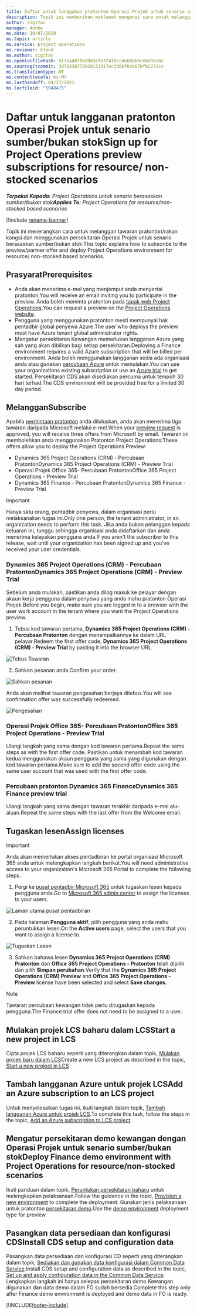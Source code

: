 ```yaml
---
title: Daftar untuk langganan pratonton Operasi Projek untuk senario sumber/bukan stok
description: Topik ini memberikan maklumat mengenai cara untuk melanggan dan menggunakan Operasi Projek untuk senario berasaskan sumber/bukan stok.
author: sigitac
manager: Annbe
ms.date: 10/07/2020
ms.topic: article
ms.service: project-operations
ms.reviewer: kfend
ms.author: sigitac
ms.openlocfilehash: 917ead8ff6d9d3ef8374f8ccde608b6cebd50c8c
ms.sourcegitcommit: 3d78338773929121d17ec3386f6cb67bfb2272cc
ms.translationtype: HT
ms.contentlocale: ms-MY
ms.lasthandoff: 04/27/2021
ms.locfileid: "5948475"
---
```

# <a name="sign-up-for-project-operations-preview-subscriptions-for-resource-non-stocked-scenarios"></a><span data-ttu-id="6b950-103">Daftar untuk langganan pratonton Operasi Projek untuk senario sumber/bukan stok</span><span class="sxs-lookup"><span data-stu-id="6b950-103">Sign up for Project Operations preview subscriptions for resource/ non-stocked scenarios</span></span>

<span data-ttu-id="6b950-104">_**Terpakai Kepada:** Project Operations untuk senario berasaskan sumber/bukan stok_</span><span class="sxs-lookup"><span data-stu-id="6b950-104">_**Applies To:** Project Operations for resource/non-stocked based scenarios_</span></span>

[!include [rename-banner](~/includes/cc-data-platform-banner.md)]

<span data-ttu-id="6b950-105">Topik ini menerangkan cara untuk melanggan tawaran pratonton/rakan kongsi dan menggunakan persekitaran Operasi Projek untuk senario berasaskan sumber/bukan stok.</span><span class="sxs-lookup"><span data-stu-id="6b950-105">This topic explains how to subscribe to the preview/partner offer and deploy Project Operations environment for resource/ non-stocked based scenarios.</span></span>

## <a name="prerequisites"></a><span data-ttu-id="6b950-106">Prasyarat</span><span class="sxs-lookup"><span data-stu-id="6b950-106">Prerequisites</span></span>

- <span data-ttu-id="6b950-107">Anda akan menerima e-mel yang menjemput anda menyertai pratonton.</span><span class="sxs-lookup"><span data-stu-id="6b950-107">You will receive an email inviting you to participate in the preview.</span></span> <span data-ttu-id="6b950-108">Anda boleh meminta pratonton pada [tapak web Project Operations](https://dynamics.microsoft.com/en-us/project-operations/overview/).</span><span class="sxs-lookup"><span data-stu-id="6b950-108">You can request a preview on the [Project Operations website](https://dynamics.microsoft.com/en-us/project-operations/overview/).</span></span>
- <span data-ttu-id="6b950-109">Pengguna yang menggunakan pratonton mesti mempunyai hak pentadbir global penyewa Azure.</span><span class="sxs-lookup"><span data-stu-id="6b950-109">The user who deploys the preview must have Azure tenant global administrator rights.</span></span>
- <span data-ttu-id="6b950-110">Mengatur persekitaran Kewangan memerlukan langganan Azure yang sah yang akan dibilkan bagi setiap persekitaran.</span><span class="sxs-lookup"><span data-stu-id="6b950-110">Deploying a Finance environment requires a valid Azure subscription that will be billed per environment.</span></span> <span data-ttu-id="6b950-111">Anda boleh menggunakan langganan sedia ada organisasi anda atau gunakan [percubaan Azure](https://azure.microsoft.com/en-us/free/) untuk memulakan.</span><span class="sxs-lookup"><span data-stu-id="6b950-111">You can use your organizations existing subscription or use an [Azure trial](https://azure.microsoft.com/en-us/free/) to get started.</span></span> <span data-ttu-id="6b950-112">Persekitaran CDS akan disediakan percuma untuk tempoh 30 hari terhad.</span><span class="sxs-lookup"><span data-stu-id="6b950-112">The CDS environment will be provided free for a limited 30 day period.</span></span>

## <a name="subscribe"></a><span data-ttu-id="6b950-113">Melanggan</span><span class="sxs-lookup"><span data-stu-id="6b950-113">Subscribe</span></span>

<span data-ttu-id="6b950-114">Apabila [permintaan pratonton](https://forms.office.com/FormsPro/Pages/ResponsePage.aspx?id=v4j5cvGGr0GRqy180BHbR56j8lZs0FdAvwT75_WNFyxUMkRDV1NYQU5TNjE2VjhKOVBUNVg2R0s1NC4u) anda diluluskan, anda akan menerima tiga tawaran daripada Microsoft melalui e-mel.</span><span class="sxs-lookup"><span data-stu-id="6b950-114">When your [preview request](https://forms.office.com/FormsPro/Pages/ResponsePage.aspx?id=v4j5cvGGr0GRqy180BHbR56j8lZs0FdAvwT75_WNFyxUMkRDV1NYQU5TNjE2VjhKOVBUNVg2R0s1NC4u) is approved, you will receive three offers from Microsoft by email.</span></span> <span data-ttu-id="6b950-115">Tawaran ini membolehkan anda menggunakan Pratonton Project Operations:</span><span class="sxs-lookup"><span data-stu-id="6b950-115">These offers allow you to deploy the Project Operations Preview:</span></span>

- <span data-ttu-id="6b950-116">Dynamics 365 Project Operations (CRM) - Percubaan Pratonton</span><span class="sxs-lookup"><span data-stu-id="6b950-116">Dynamics 365 Project Operations (CRM) - Preview Trial</span></span>
- <span data-ttu-id="6b950-117">Operasi Projek Office 365- Percubaan Pratonton</span><span class="sxs-lookup"><span data-stu-id="6b950-117">Office 365 Project Operations - Preview Trial</span></span>
- <span data-ttu-id="6b950-118">Dynamics 365 Finance - Percubaan Pratonton</span><span class="sxs-lookup"><span data-stu-id="6b950-118">Dynamics 365 Finance - Preview Trial</span></span>

> [!IMPORTANT]
> <span data-ttu-id="6b950-119">Hanya satu orang, pentadbir penyewa, dalam organisasi perlu melaksanakan tugas ini.</span><span class="sxs-lookup"><span data-stu-id="6b950-119">Only one person, the tenant administrator, in an organization needs to perform this task.</span></span> <span data-ttu-id="6b950-120">Jika anda bukan pelanggan kepada keluaran ini, tunggu sehingga organisasi anda didaftarkan dan anda menerima kelayakan pengguna anda.</span><span class="sxs-lookup"><span data-stu-id="6b950-120">If you aren't the subscriber to this release, wait until your organization has been signed up and you've received your user credentials.</span></span>

### <a name="dynamics-365-project-operations-crm---preview-trial"></a><span data-ttu-id="6b950-121">Dynamics 365 Project Operations (CRM) - Percubaan Pratonton</span><span class="sxs-lookup"><span data-stu-id="6b950-121">Dynamics 365 Project Operations (CRM) - Preview Trial</span></span> 

<span data-ttu-id="6b950-122">Sebelum anda mulakan, pastikan anda dilog masuk ke pelayar dengan akaun kerja pengguna dalam penyewa yang anda mahu pratonton Operasi Projek.</span><span class="sxs-lookup"><span data-stu-id="6b950-122">Before you begin, make sure you are logged in to a browser with the user work account in the tenant where you want the Project Operations preview.</span></span>

1. <span data-ttu-id="6b950-123">Tebus kod tawaran pertama, **Dynamics 365 Project Operations (CRM) - Percubaan Pratonton** dengan menampalkannya ke dalam URL pelayar.</span><span class="sxs-lookup"><span data-stu-id="6b950-123">Redeem the first offer code, **Dynamics 365 Project Operations (CRM) - Preview Trial** by pasting it into the browser URL.</span></span>

![Tebus Tawaran](./media/16RedeemFirstOfferNew.png)

2. <span data-ttu-id="6b950-125">Sahkan pesanan anda.</span><span class="sxs-lookup"><span data-stu-id="6b950-125">Confirm your order.</span></span>

![Sahkan pesanan](./media/17ConfirmOrderNew.png)

<span data-ttu-id="6b950-127">Anda akan melihat tawaran pengesahan berjaya ditebus.</span><span class="sxs-lookup"><span data-stu-id="6b950-127">You will see confirmation offer was successfully redeemed.</span></span>

![Pengesahan](./media/18OrderConfirmationNew.png)

### <a name="office-365-project-operations---preview-trial"></a><span data-ttu-id="6b950-129">Operasi Projek Office 365- Percubaan Pratonton</span><span class="sxs-lookup"><span data-stu-id="6b950-129">Office 365 Project Operations - Preview Trial</span></span>

<span data-ttu-id="6b950-130">Ulangi langkah yang sama dengan kod tawaran pertama.</span><span class="sxs-lookup"><span data-stu-id="6b950-130">Repeat the same steps as with the first offer code.</span></span> <span data-ttu-id="6b950-131">Pastikan untuk menambah kod tawaran kedua menggunakan akaun pengguna yang sama yang digunakan dengan kod tawaran pertama.</span><span class="sxs-lookup"><span data-stu-id="6b950-131">Make sure to add the second offer code using the same user account that was used with the first offer code.</span></span>

### <a name="dynamics-365-finance-preview-trial"></a><span data-ttu-id="6b950-132">Percubaan pratonton Dynamics 365 Finance</span><span class="sxs-lookup"><span data-stu-id="6b950-132">Dynamics 365 Finance preview trial</span></span>

<span data-ttu-id="6b950-133">Ulangi langkah yang sama dengan tawaran terakhir daripada e-mel alu-aluan.</span><span class="sxs-lookup"><span data-stu-id="6b950-133">Repeat the same steps with the last offer from the Welcome email.</span></span>

## <a name="assign-licenses"></a><span data-ttu-id="6b950-134">Tugaskan lesen</span><span class="sxs-lookup"><span data-stu-id="6b950-134">Assign licenses</span></span>

> [!IMPORTANT]
> <span data-ttu-id="6b950-135">Anda akan memerlukan akses pentadbiran ke portal organisasi Microsoft 365 anda untuk melengkapkan langkah berikut.</span><span class="sxs-lookup"><span data-stu-id="6b950-135">You will need administrative access to your organization's Microsoft 365 Portal to complete the following steps.</span></span>

1. <span data-ttu-id="6b950-136">Pergi ke [pusat pentadbir Microsoft 365](https://portal.office.com/) untuk tugaskan lesen kepada pengguna anda.</span><span class="sxs-lookup"><span data-stu-id="6b950-136">Go to [Microsoft 365 admin center](https://portal.office.com/) to assign the licenses to your users.</span></span>

![Laman utama pusat pentadbiran](./media/14AdminPortal.png)

2. <span data-ttu-id="6b950-138">Pada halaman **Pengguna aktif**, pilih pengguna yang anda mahu peruntukkan lesen.</span><span class="sxs-lookup"><span data-stu-id="6b950-138">On the **Active users** page, select the users that you want to assign a license to.</span></span>

![Tugaskan Lesen](./media/15AssignLicenses.png)

3. <span data-ttu-id="6b950-140">Sahkan bahawa lesen **Dynamics 365 Project Operations (CRM) Pratonton** dan **Office 365 Project Operations - Pratonton** telah dipilih dan pilih **Simpan perubahan**.</span><span class="sxs-lookup"><span data-stu-id="6b950-140">Verify that the **Dynamics 365 Project Operations (CRM) Preview** and **Office 365 Project Operations - Preview** license have been selected and select **Save changes**.</span></span>

> [!NOTE]
> <span data-ttu-id="6b950-141">Tawaran percubaan kewangan tidak perlu ditugaskan kepada pengguna.</span><span class="sxs-lookup"><span data-stu-id="6b950-141">The Finance trial offer does not need to be assigned to a user.</span></span>

## <a name="start-a-new-project-in-lcs"></a><span data-ttu-id="6b950-142">Mulakan projek LCS baharu dalam LCS</span><span class="sxs-lookup"><span data-stu-id="6b950-142">Start a new project in LCS</span></span>

<span data-ttu-id="6b950-143">Cipta projek LCS baharu seperti yang diterangkan dalam topik, [Mulakan projek baru dalam LCS](create-lcs-project.md)</span><span class="sxs-lookup"><span data-stu-id="6b950-143">Create a new LCS project as described in the topic, [Start a new project in LCS](create-lcs-project.md)</span></span>

## <a name="add-an-azure-subscription-to-an-lcs-project"></a><span data-ttu-id="6b950-144">Tambah langganan Azure untuk projek LCS</span><span class="sxs-lookup"><span data-stu-id="6b950-144">Add an Azure subscription to an LCS project</span></span>

<span data-ttu-id="6b950-145">Untuk menyelesaikan tugas ini, ikuti langkah dalam topik, [Tambah langganan Azure untuk projek LCS](resource-add-azure-subscription-lcs-project.md).</span><span class="sxs-lookup"><span data-stu-id="6b950-145">To complete this task, follow the steps in the topic, [Add an Azure subscription to LCS project](resource-add-azure-subscription-lcs-project.md).</span></span>

## <a name="deploy-finance-demo-environment-with-project-operations-for-resourcenon-stocked-scenarios"></a><span data-ttu-id="6b950-146">Mengatur persekitaran demo kewangan dengan Operasi Projek untuk senario sumber/bukan stok</span><span class="sxs-lookup"><span data-stu-id="6b950-146">Deploy Finance demo environment with Project Operations for resource/non-stocked scenarios</span></span>

<span data-ttu-id="6b950-147">Ikuti panduan dalam topik, [Peruntukan persekitaran baharu](resource-provision-new-environment.md) untuk melengkapkan pelaksanaan.</span><span class="sxs-lookup"><span data-stu-id="6b950-147">Follow the guidance in the topic, [Provision a new environment](resource-provision-new-environment.md) to complete the deployment.</span></span> <span data-ttu-id="6b950-148">Gunakan jenis pelaksanaan untuk pratonton [persekitaran demo](/dynamics365/fin-ops-core/dev-itpro/deployment/deploy-demo-environment).</span><span class="sxs-lookup"><span data-stu-id="6b950-148">Use the [demo environment](/dynamics365/fin-ops-core/dev-itpro/deployment/deploy-demo-environment) deployment type for preview.</span></span> 

## <a name="install-cds-setup-and-configuration-data"></a><span data-ttu-id="6b950-149">Pasangkan data persediaan dan konfigurasi CDS</span><span class="sxs-lookup"><span data-stu-id="6b950-149">Install CDS setup and configuration data</span></span>

<span data-ttu-id="6b950-150">Pasangkan data persediaan dan konfigurasi CD seperti yang diterangkan dalam topik, [Sediakan dan gunakan data konfigurasi dalam Common Data Service](resource-apply-pro-setup-config-data.md).</span><span class="sxs-lookup"><span data-stu-id="6b950-150">Install CDS setup and configuration data as described in the topic, [Set up and apply configuration data in the Common Data Service](resource-apply-pro-setup-config-data.md).</span></span>
<span data-ttu-id="6b950-151">Lengkapkan langkah ini hanya selepas persekitaran demo Kewangan digunakan dan data demo dalam FO sudah bersedia.</span><span class="sxs-lookup"><span data-stu-id="6b950-151">Complete this step only after Finance demo environment is deployed and demo data in FO is ready.</span></span>


[!INCLUDE[footer-include](../includes/footer-banner.md)]